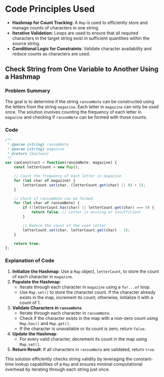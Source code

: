 # Code Principles Used
- **Hashmap for Count Tracking**: A `Map` is used to efficiently store and manage counts of characters in one string.
- **Iterative Validation**: Loops are used to ensure that all required characters in the target string exist in sufficient quantities within the source string.
- **Conditional Logic for Constraints**: Validate character availability and reduce counts as characters are used.

## Check String from One Variable to Another Using a Hashmap
### Problem Summary
The goal is to determine if the string `ransomNote` can be constructed using the letters from the string `magazine`. Each letter in `magazine` can only be used once. The solution involves counting the frequency of each letter in `magazine` and checking if `ransomNote` can be formed with those counts.

### Code
```javascript
/**
 * @param {string} ransomNote
 * @param {string} magazine
 * @return {boolean}
 */
var canConstruct = function(ransomNote, magazine) {
    const letterCount = new Map();

    // Count the frequency of each letter in magazine
    for (let char of magazine) {
        letterCount.set(char, (letterCount.get(char) || 0) + 1);
    }

    // Check if ransomNote can be formed
    for (let char of ransomNote) {
        if (!letterCount.has(char) || letterCount.get(char) === 0) {
            return false; // Letter is missing or insufficient
        }

        // Reduce the count of the used letter
        letterCount.set(char, letterCount.get(char) - 1);
    }

    return true;
};
```

### Explanation of Code
1. **Initialize the Hashmap**: Use a `Map` object, `letterCount`, to store the count of each character in `magazine`.
2. **Populate the Hashmap**:
   - Iterate through each character in `magazine` using a `for...of` loop.
   - Use `Map.set()` to store the character count. If the character already exists in the map, increment its count; otherwise, initialize it with a count of 1.
3. **Validate Characters in `ransomNote`**:
   - Iterate through each character in `ransomNote`.
   - Check if the character exists in the map with a non-zero count using `Map.has()` and `Map.get()`.
   - If the character is unavailable or its count is zero, return `false`.
4. **Update the Hashmap**:
   - For every valid character, decrement its count in the map using `Map.set()`.
5. **Return Result**: If all characters in `ransomNote` are validated, return `true`.

This solution efficiently checks string validity by leveraging the constant-time lookup capabilities of a `Map` and ensures minimal computational overhead by iterating through each string just once.